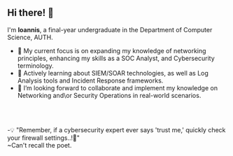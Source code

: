 ### <h2>Hi there! 👋</h2>
I'm **Ioannis**, a final-year undergraduate in the Department of Computer Science, AUTH. <br/>

- 🔭 My current focus is on expanding my knowledge of networking principles, enhancing my skills as a SOC Analyst, and Cybersecurity terminology.
- 🌱 Actively learning about SIEM/SOAR technologies, as well as Log Analysis tools and Incident Response frameworks.
- 💬 I’m looking forward to collaborate and implement my knowledge on Networking and\or Security Operations in real-world scenarios.

<br />
<br />

-💡 "Remember, if a cybersecurity expert ever says 'trust me,' quickly check your firewall settings..!👀"<br />
~Can't recall the poet.
